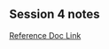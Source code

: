 ## Session 4 notes

[Reference Doc Link](https://notes-by-roshan.notion.site/Session-4-Solving-Problems-a11d87b2db8f463d89352382a0202c0e?pvs=4)
